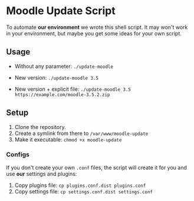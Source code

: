 # Moodle Update Script
To automate __our environment__ we wrote this shell script. It may won't work in your environment, but maybe you get some ideas for your own script.


## Usage

* Without any parameter: `./update-moodle`

* New version: `./update-moodle 3.5`

* New version + explicit file: `./update-moodle 3.5 https://example.com/moodle-3.5.2.zip`


## Setup
1. Clone the repository.
1. Create a symlink from there to `/var/www/moodle-update`
1. Make it executable: `chmod +x moodle-update`

### Configs
If you don't create your own `.conf` files, the script will create it for you and use __our__ settings and plugins:

1. Copy plugins file: `cp plugins.conf.dist plugins.conf`
1. Copy settings file: `cp settings.conf.dist settings.conf`
